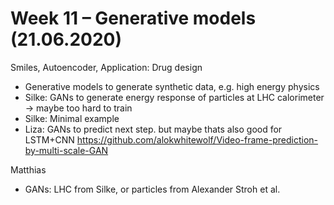 # Week 11 – Generative models (21.06.2020)
Smiles,
Autoencoder,
Application: Drug design
- Generative models to generate synthetic data, e.g. high energy physics
- Silke: GANs to generate energy response of particles at LHC calorimeter -> maybe too hard to train
- Silke: Minimal example
- Liza: GANs to predict next step. but maybe thats also good for LSTM+CNN https://github.com/alokwhitewolf/Video-frame-prediction-by-multi-scale-GAN

Matthias
- GANs: LHC from Silke, or particles from Alexander Stroh et al.
